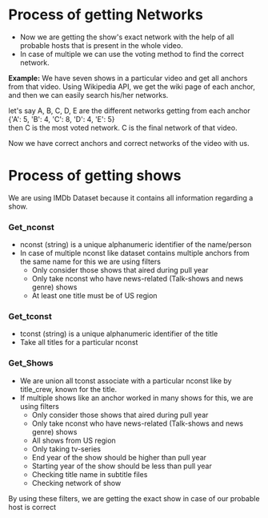 # Process of getting Networks

* Now we are getting the show's exact network with the help of all probable hosts that is present in the whole video. 
* In case of multiple we can use the voting method to find the correct network.


<b>Example:</b> We have seven shows in a particular video and get all anchors from that video. Using Wikipedia API, we get the wiki page of each anchor, and then we can easily search his/her networks.

let's say A, B, C, D, E are the different networks getting from each anchor  
{'A': 5, 'B': 4, 'C': 8, 'D': 4, 'E': 5}    
then C is the most voted network. C is the final network of that video.


Now we have correct anchors and correct networks of the video with us.


# Process of getting shows

We are using IMDb Dataset because it contains all information regarding a show. 
### Get_nconst
* nconst (string) is a unique alphanumeric identifier of the name/person
* In case of multiple nconst like dataset contains multiple anchors from the same name for this we are using filters
   * Only consider those shows that aired during pull year
   * Only take nconst who have news-related (Talk-shows and news genre) shows
   * At least one title must be of US region

### Get_tconst
* tconst (string) is a unique alphanumeric identifier of the title
* Take all titles for a particular nconst

### Get_Shows
* We are union all tconst associate with a particular nconst like by title_crew, known for the title.
* If multiple shows like an anchor worked in many shows for this, we are using filters
  * Only consider those shows that aired during pull year
  * Only take nconst who have news-related (Talk-shows and news genre) shows
  * All shows from US region
  * Only taking tv-series
  * End year of the show should be higher than pull year
  * Starting year of the show should be less than pull year
  * Checking title name in subtitle files
  * Checking network of show
  
 By using these filters, we are getting the exact show in case of our probable host is correct 
